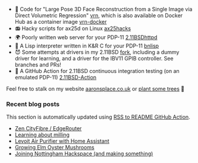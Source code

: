 - 🤡 Code for "Large Pose 3D Face Reconstruction from a Single Image
  via Direct Volumetric Regression"
  [vrn](https://github.com/AaronJackson/vrn), which is also available
  on Docker Hub as a container image
  [vrn-docker](https://github.com/AaronJackson/vrn-docker)
- 📻 Hacky scripts for ax25d on Linux
  [ax25hacks](https://github.com/AaronJackson/ax25hacks)
- 🌍 Poorly written web server for your PDP-11
  [2.11BSDhttpd](https://github.com/AaronJackson/2.11BSDhttpd)
- 🐍 A Lisp interpreter written in K&R C for your PDP-11
  [bnlisp](https://github.com/AaronJackson/bnlisp)
- 😈 Some attempts at drivers in my 2.11BSD
  [fork](https://github.com/AaronJackson/2.11BSD), including a dummy
  driver for learning, and a driver for the IBV11 GPIB controller. See
  branches and PRs!
- 🤖 A GitHub Action for 2.11BSD continuous integration testing (on an
  emulated PDP-11)
  [2.11BSD-Action](https://github.com/AaronJackson/2.11BSD-Action)

Feel free to stalk on my website
[aaronsplace.co.uk](http://aaronsplace.co.uk)
or [plant some trees](https://ecologi.com/aaronjackson?r=60ba3335dc24a022bb3f46dc) 🌳


### Recent blog posts

This section is automatically updated using [RSS to README GitHub Action](https://github.com/JasonEtco/rss-to-readme).

<!--START_SECTION:feed-->
* [Zen CityFibre &#x2F; EdgeRouter](http:&#x2F;&#x2F;aaronsplace.co.uk&#x2F;blog&#x2F;2022-08-18-zen-cityfibre-fttp.html)
* [Learning about milling](http:&#x2F;&#x2F;aaronsplace.co.uk&#x2F;blog&#x2F;2022-08-14-milling.html)
* [Levoit Air Purifier with Home Assistant](http:&#x2F;&#x2F;aaronsplace.co.uk&#x2F;blog&#x2F;2022-08-09-levoit-air-purifier-esphome-home-assistant.html)
* [Growing Elm Oyster Mushrooms](http:&#x2F;&#x2F;aaronsplace.co.uk&#x2F;blog&#x2F;2022-07-28-growing-mushrooms.html)
* [Joining Nottingham Hackspace (and making something)](http:&#x2F;&#x2F;aaronsplace.co.uk&#x2F;blog&#x2F;2022-06-11-joining-nottingham-hackspace.html)
<!--END_SECTION:feed-->
